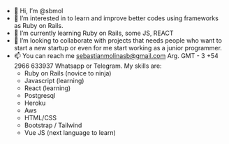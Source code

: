 - 👋 Hi, I’m @sbmol
- 👀 I’m interested in to learn and improve better codes using frameworks as Ruby on Rails.
- 🌱 I’m currently learning Ruby on Rails, some JS, REACT
- 💞️ I’m looking to collaborate with projects that needs people who want to start a new startup or even for me start working as a junior programmer. 
- 📫 You can reach me sebastianmolinasb@gmail.com
Arg. GMT - 3 +54 2966 633937 Whatsapp or Telegram.
  My skills are:
  - Ruby on Rails (novice to ninja)
  - Javascript (learning)
  - React (learning)
  - Postgresql
  - Heroku
  - Aws
  - HTML/CSS
  - Bootstrap / Tailwind
  - Vue JS (next language to learn)
<!---
sbmol/sbmol is a ✨ special ✨ repository because its `README.md` (this file) appears on your GitHub profile.
You can click the Preview link to take a look at your changes.
--->
